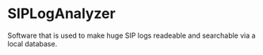 # SIPLogAnalyzer
Software that is used to make huge SIP logs readeable and searchable via a local database.
